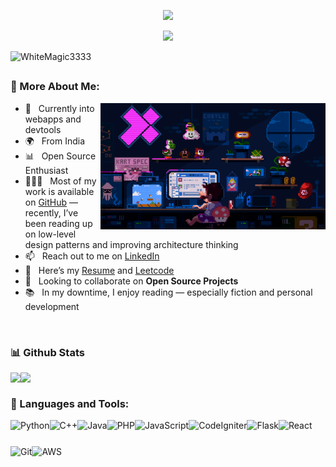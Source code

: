 <p align="center">
  <a href="https://github.com/WhiteMagic3333">
     <img src="https://readme-typing-svg.demolab.com/?lines=Shivam+Bohra&center=true&width=440&height=45&color=36BCF7FF&vCenter=true&duration=5000&pause=100000&size=22" />
  </a>
</p>
<p align="center">
  <!-- Typing SVG by DenverCoder1 - https://github.com/DenverCoder1/readme-typing-svg -->
  <a href="https://github.com/WhiteMagic3333">
    <img src="https://readme-typing-svg.demolab.com/?lines=Full-stack+web+developer;Ex+Internshala%2C+Ex+Codechef&font=Fira%20Code&center=true&width=440&height=45&color=36BCF7FF&vCenter=true&pause=1000&size=22" />
  </a>
</p>

<p align="left"> <img src="https://komarev.com/ghpvc/?username=WhiteMagic3333&label=Profile%20views&color=0e75b6&style=flat" alt="WhiteMagic3333" /> </p>

###
## 
### 🧐 More About Me:

<img align="right" alt="GIF" src="https://github.com/WhiteMagic3333/WhiteMagic3333/blob/main/mario_coding.gif" width="360px"/>

- 🤝 &nbsp; Currently into webapps and devtools  
- 🌍 &nbsp; From India
- 📊 &nbsp; Open Source Enthusiast
- 👨🏻‍💻 &nbsp; Most of my work is available on [GitHub](https://github.com/WhiteMagic3333?tab=repositories) — recently, I’ve been reading up on low-level design patterns and improving architecture thinking  
- 📫 &nbsp; Reach out to me on [LinkedIn](https://www.linkedin.com/in/shivam-bohra-9789741a9/)  
- 📝 &nbsp; Here’s my [Resume](https://drive.google.com/file/d/1ArWYoXm7KWPDz4TTWgZud4VdZpONZMhy/view?usp=sharing) and [Leetcode](https://leetcode.com/u/whitemagic7456/)
- 🌱 &nbsp; Looking to collaborate on **Open Source Projects**  
- 📚 &nbsp; In my downtime, I enjoy reading — especially fiction and personal development  


<br>

### 📊 Github Stats
<a href="https://github.com/WhiteMagic3333" target="_blank"><img align="left" src="https://github.com/WhiteMagic3333/github-stats-transparent/blob/output/generated/overview.svg"></a>
<a href="https://github.com/WhiteMagic3333" target="_blank"><img align="left" src="https://github.com/WhiteMagic3333/github-stats-transparent/blob/output/generated/languages.svg"></a>

<br clear="both">

### 🔨 Languages and Tools:
<a href="https://www.python.org" target="_blank"><img align="left" alt="Python" height="42px" src="https://cdn.jsdelivr.net/gh/devicons/devicon/icons/python/python-original.svg"></a>
<a href="https://cplusplus.com" target="_blank"><img align="left" alt="C++" height="42px" src="https://cdn.jsdelivr.net/gh/devicons/devicon/icons/cplusplus/cplusplus-original.svg"></a>
<a href="https://www.java.com" target="_blank"><img align="left" alt="Java" height="42px" src="https://cdn.jsdelivr.net/gh/devicons/devicon/icons/java/java-original.svg"></a>
<a href="https://www.php.net" target="_blank"><img align="left" alt="PHP" height="42px" src="https://cdn.jsdelivr.net/gh/devicons/devicon/icons/php/php-original.svg"></a>
<a href="https://developer.mozilla.org/en-US/docs/Web/JavaScript" target="_blank"><img align="left" alt="JavaScript" height="42px" src="https://cdn.jsdelivr.net/gh/devicons/devicon/icons/javascript/javascript-original.svg"></a>
<a href="https://codeigniter.com" target="_blank"><img align="left" alt="CodeIgniter" height="42px" src="https://cdn.jsdelivr.net/gh/devicons/devicon/icons/codeigniter/codeigniter-plain.svg"></a>
<a href="https://flask.palletsprojects.com/" target="_blank"><img align="left" alt="Flask" height="42px" src="https://cdn.jsdelivr.net/gh/devicons/devicon/icons/flask/flask-original.svg"></a>
<a href="https://reactjs.org/" target="_blank"><img align="left" alt="React" height="42px" src="https://cdn.jsdelivr.net/gh/devicons/devicon/icons/react/react-original.svg"></a>
<a href="https://git-scm.com/" target="_blank"><img align="left" alt="Git" height="42px" src="https://raw.githubusercontent.com/rahul-jha98/github_readme_icons/main/language_and_tools/square/git-scm/git-scm.svg"></a>
<a href="https://aws.amazon.com" target="_blank"><img align="left" alt="AWS" height="42px" src="https://cdn.jsdelivr.net/gh/devicons/devicon/icons/amazonwebservices/amazonwebservices-line-wordmark.svg"></a>

<br clear="both">

